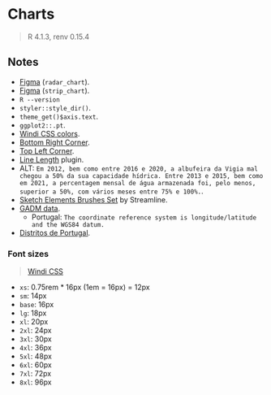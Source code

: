 # Charts

> R 4.1.3, renv 0.15.4

## Notes

- [Figma](https://www.figma.com/file/pn4SRRD9gUnYrNq7S9SbRh/radar_chart?node-id=0%3A1) (`radar_chart`).
- [Figma](https://www.figma.com/file/fashWaspUYpcRgGyy951N2/strip_chart?node-id=0%3A1) (`strip_chart`).
- `R --version`
- `styler::style_dir()`.
- `theme_get()$axis.text`.
- `ggplot2::.pt`.
- [Windi CSS colors](https://windicss.org/utilities/general/colors.html).
- [Bottom Right Corner](https://www.compart.com/en/unicode/U+231F).
- [Top Left Corner](https://www.compart.com/en/unicode/U+231C).
- [Line Length](https://www.figma.com/community/plugin/875546357676392881/Line-Length) plugin.
- ALT: `Em 2012, bem como entre 2016 e 2020, a albufeira da Vigia mal chegou a 50% da sua capacidade hídrica. Entre 2013 e 2015, bem como em 2021, a percentagem mensal de água armazenada foi, pelo menos, superior a 50%, com vários meses entre 75% e 100%.`.
- [Sketch Elements Brushes Set](https://www.figma.com/community/file/1088571331676113926) by Streamline.
- [GADM data](https://gadm.org/download_country.html).
  - Portugal: `The coordinate reference system is longitude/latitude and the WGS84 datum.`
- [Distritos de Portugal](https://dados.gov.pt/en/datasets/distritos-de-portugal/).

### Font sizes

> [Windi CSS](https://windicss.org/utilities/general/typography.html#font-size)

- `xs`: 0.75rem \* 16px (1em = 16px) = 12px
- `sm`: 14px
- `base`: 16px
- `lg`: 18px
- `xl`: 20px
- `2xl`: 24px
- `3xl`: 30px
- `4xl`: 36px
- `5xl`: 48px
- `6xl`: 60px
- `7xl`: 72px
- `8xl`: 96px
